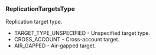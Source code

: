 ### ReplicationTargetsType
Replication target type.

- TARGET_TYPE_UNSPECIFIED - Unspecified target type.
- CROSS_ACCOUNT - Cross-account target.
- AIR_GAPPED - Air-gapped target.
